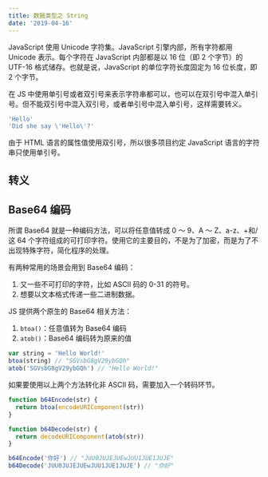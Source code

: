 ```yaml
---
title: 数据类型之 String
date: '2019-04-16'
---
```


JavaScript 使用 Unicode 字符集。JavaScript 引擎内部，所有字符都用 Unicode 表示。每个字符在 JavaScript 内部都是以 16 位（即 2 个字节）的 UTF-16 格式储存。也就是说，JavaScript 的单位字符长度固定为 16 位长度，即 2 个字节。

在 JS 中使用单引号或者双引号来表示字符串都可以，也可以在双引号中混入单引号。但不能双引号中混入双引号，或者单引号中混入单引号，这样需要转义。

```javascript
'Hello'
'Did she say \'Hello\'?'
```

由于 HTML 语言的属性值使用双引号，所以很多项目约定 JavaScript 语言的字符串只使用单引号。

## 转义

## Base64 编码

所谓 Base64 就是一种编码方法，可以将任意值转成 0 ～ 9、A ～ Z、a-z、+和/这 64 个字符组成的可打印字符。使用它的主要目的，不是为了加密，而是为了不出现特殊字符，简化程序的处理。

有两种常用的场景会用到 Base64 编码：

1. 又一些不可打印的字符，比如 ASCII 码的 0-31 的符号。
2. 想要以文本格式传递一些二进制数据。

JS 提供两个原生的 Base64 相关方法：

1. `btoa()`：任意值转为 Base64 编码
2. `atob()`：Base64 编码转为原来的值

```javascript
var string = 'Hello World!'
btoa(string) // "SGVsbG8gV29ybGQh"
atob('SGVsbG8gV29ybGQh') // "Hello World!"
```

如果要使用以上两个方法转化非 ASCII 码，需要加入一个转码环节。

```javascript
function b64Encode(str) {
  return btoa(encodeURIComponent(str))
}

function b64Decode(str) {
  return decodeURIComponent(atob(str))
}

b64Encode('你好') // "JUU0JUJEJUEwJUU1JUE1JUJE"
b64Decode('JUU0JUJEJUEwJUU1JUE1JUJE') // "你好"
```
